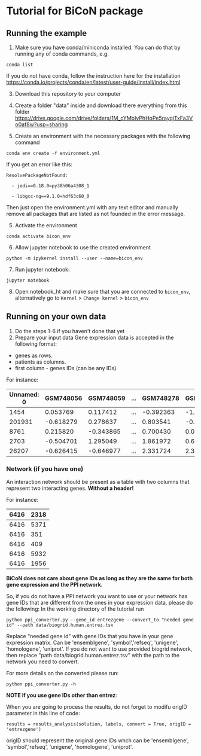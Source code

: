 # Tutorial for BiCoN package
## Running the example 
1. Make sure you have conda/miniconda installed.
You can do that by running any of conda commands, e.g.
```{bash}
conda list
```
If you do not have conda, follow the instruction here for the installation https://conda.io/projects/conda/en/latest/user-guide/install/index.html

3. Download this repository to your computer

5. Create a folder "data" inside and download there everything from this folder https://drive.google.com/drive/folders/1M_cYMbIvPhHoPe5rayqjTxFa3Vo0af8w?usp=sharing

7. Create an environment with the necessary packages with the following command
```{bash}
conda env create -f environment.yml
```
If you get an error like this: 

```
ResolvePackageNotFound: 

  - jedi==0.18.0=py38h06a4308_1

  - libgcc-ng==9.1.0=hdf63c60_0
```
Then just open the  environment.yml with any text editor and manually remove all packages that are listed as not founded in the error message.


5. Activate the environment
```{bash}
conda activate bicon_env
```

6. Allow jupyter notebook to use the created environment
```{bash}
python -m ipykernel install --user --name=bicon_env
```

7. Run jupyter notebook:
```{bash}
jupyter notebook
```
8. Open notebook_ht and make sure that you are connected to `bicon_env`, alternatively go to `Kernel` > `Change kernel` > `bicon_env`

## Running on your own data
1. Do the steps 1-6 if you haven't done that yet
2. Prepare your input data
Gene expression data is accepted in the following format:
- genes as rows.
- patients as columns.
- first column - genes IDs (can be any IDs).

For instance:

| Unnamed: 0 | GSM748056 | GSM748059 | ... | GSM748278 | GSM748279 | GSM1465989 |
|------------|-----------|-----------|-----|-----------|-----------|------------|
| 1454       | 0.053769  | 0.117412  | ... | -0.392363 | -1.870838 | -1.432554  |
| 201931     | -0.618279 | 0.278637  | ... | 0.803541  | -0.514947 | 2.361925   |
| 8761       | 0.215820  | -0.343865 | ... | 0.700430  | 0.073281  | -0.977656  |
| 2703       | -0.504701 | 1.295049  | ... | 1.861972  | 0.601808  | 0.191013   |
| 26207      | -0.626415 | -0.646977 | ... | 2.331724  | 2.339122  | -0.100924  |


### Network (if you have one)

An interaction network should be present as a table with two columns that represent two interacting genes. **Without a header!**

For instance:

| 6416 | 2318 |
|------|------|
| 6416 | 5371 |
| 6416 | 351  |
| 6416 | 409  |
| 6416 | 5932 |
| 6416 | 1956 |

**BiCoN does not care about gene IDs as long as they are the same for both gene expression and the PPI network.**


So, if you do not have a PPI network you want to use or your network has gene IDs that are different from the ones in your expression data, please do the following:
In the working directory of the tutorial run

```{bash}
python ppi_converter.py --gene_id entrezgene --convert_to "needed gene id" --path data/biogrid.human.entrez.tsv
```
Replace "needed gene id" with gene IDs that you have in your gene expression matrix. Can be 'ensemblgene', 'symbol','refseq', 'unigene', 'homologene', 'uniprot'.
If you do not want to use provided biogrid network, then replace "path data/biogrid.human.entrez.tsv" with the path to the network you need to convert.

For more details on the converted please run:

```{bash}
python ppi_converter.py -h
```

**NOTE if you use gene IDs other than entrez**:

When you are going to process the results, do not forget to modifu origID parameter in this line of code:

```{python}
results = results_analysis(solution, labels, convert = True, origID = 'entrezgene')
```

origID should represent the original gene IDs whch can be 'ensemblgene', 'symbol','refseq', 'unigene', 'homologene', 'uniprot'.
